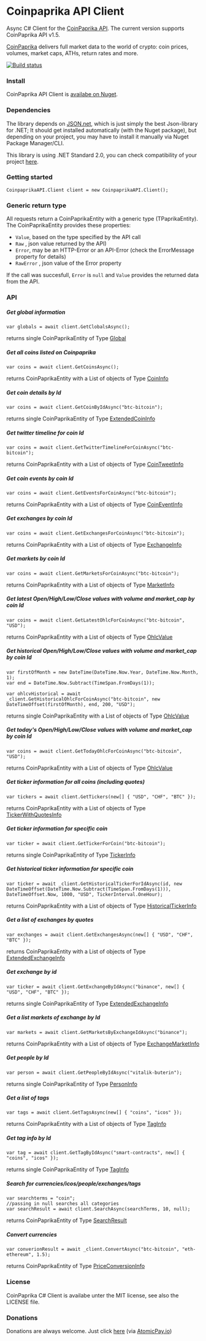 # Coinpaprika API Client
Async C# Client for the [CoinPaprika API](https://api.coinpaprika.com/). The current version supports CoinPaprika API v1.5.

[CoinPaprika](https://coinpaprika.com/) delivers full market data to the world of crypto: coin prices, volumes, market caps, ATHs, return rates and more.

[![Build status](https://ci.appveyor.com/api/projects/status/ot4gk0t8rg1apxac/branch/master?svg=true)](https://ci.appveyor.com/project/MSiccDev/coinpaprikaapi/branch/master) 



### Install
CoinPaprika API Client is [availabe on Nuget](https://www.nuget.org/packages/CoinpaprikaAPI/).

### Dependencies
The library depends on [JSON.net](https://www.nuget.org/packages/Newtonsoft.Json), which is just simply the best Json-library for .NET; It should get installed automatically (with the Nuget package), but depending on your project, you may have to install it manually via Nuget Package Manager/CLI. 

This library is using .NET Standard 2.0, you can check compatibility of your project [here](https://docs.microsoft.com/en-us/dotnet/standard/net-standard#net-implementation-support).


### Getting started
```
CoinpaprikaAPI.Client client = new CoinpaprikaAPI.Client();
```

### Generic return type
All requests return a CoinPaprikaEntity with a generic type (TPaprikaEntity). The CoinPaprikaEntity provides these properties:
+ `Value`, based on the type specified by the API call
+ `Raw` , json value returned by the API)
+ `Error`, may be an HTTP-Error or an API-Error (check the ErrorMessage property for details)
+ `RawError` , json value of the Error property

If the call was succesfull, `Error` is `null` and `Value` provides the returned data from the API.

### API

##### Get global information
```
var globals = await client.GetClobalsAsync();
```
returns single CoinPaprikaEntity of Type [Global](https://github.com/MSiccDev/CoinpaprikaAPI/blob/master/CoinpaprikaAPI/Entity/Global.cs)

##### Get all coins listed on Coinpaprika
```
var coins = await client.GetCoinsAsync();
```
returns CoinPaprikaEntity with a List of objects of Type [CoinInfo](https://github.com/MSiccDev/CoinpaprikaAPI/blob/master/CoinpaprikaAPI/Entity/CoinInfo.cs)

##### Get coin details by Id
```
var coins = await client.GetCoinByIdAsync("btc-bitcoin");
```
returns single CoinPaprikaEntity of Type [ExtendedCoinInfo](https://github.com/MSiccDev/CoinpaprikaAPI/blob/master/CoinpaprikaAPI/Entity/ExtendedCoinInfo.cs)

##### Get twitter timeline for coin Id
```
var coins = await client.GetTwitterTimelineForCoinAsync("btc-bitcoin");
```
returns CoinPaprikaEntity with a List of objects of Type [CoinTweetInfo](https://github.com/MSiccDev/CoinpaprikaAPI/blob/master/CoinpaprikaAPI/Entity/CoinTweetInfo.cs)

##### Get coin events by coin Id
```
var coins = await client.GetEventsForCoinAsync("btc-bitcoin");
```
returns CoinPaprikaEntity with a List of objects of Type [CoinEventInfo](https://github.com/MSiccDev/CoinpaprikaAPI/blob/master/CoinpaprikaAPI/Entity/CoinEventInfo.cs)

##### Get exchanges by coin Id
```
var coins = await client.GetExchangesForCoinAsync("btc-bitcoin");
```
returns CoinPaprikaEntity with a List of objects of Type [ExchangeInfo](https://github.com/MSiccDev/CoinpaprikaAPI/blob/master/CoinpaprikaAPI/Entity/ExchangeInfo.cs)

##### Get markets by coin Id
```
var coins = await client.GetMarketsForCoinAsync("btc-bitcoin");
```
returns CoinPaprikaEntity with a List of objects of Type [MarketInfo](https://github.com/MSiccDev/CoinpaprikaAPI/blob/master/CoinpaprikaAPI/Entity/MarketInfo.cs)

##### Get latest Open/High/Low/Close values with volume and market_cap by coin Id
```
var coins = await client.GetLatestOhlcForCoinAsync("btc-bitcoin", "USD");
```
returns CoinPaprikaEntity with a List of objects of Type [OhlcValue](https://github.com/MSiccDev/CoinpaprikaAPI/blob/master/CoinpaprikaAPI/Entity/OhlcValue.cs)

##### Get historical Open/High/Low/Close values with volume and market_cap by coin Id
```
var firstOfMonth = new DateTime(DateTime.Now.Year, DateTime.Now.Month, 1);
var end = DateTime.Now.Subtract(TimeSpan.FromDays(1));

var ohlcvHistorical = await _client.GetHistoricalOhlcForCoinAsync("btc-bitcoin", new DateTimeOffset(firstOfMonth), end, 200, "USD");

```
returns single CoinPaprikaEntity with a List of objects of Type [OhlcValue](https://github.com/MSiccDev/CoinpaprikaAPI/blob/master/CoinpaprikaAPI/Entity/OhlcValue.cs)

##### Get today's Open/High/Low/Close values with volume and market_cap by coin Id
```
var coins = await client.GetTodayOhlcForCoinAsync("btc-bitcoin", "USD");
```
returns CoinPaprikaEntity with a List of objects of Type [OhlcValue](https://github.com/MSiccDev/CoinpaprikaAPI/blob/master/CoinpaprikaAPI/Entity/OhlcValue.cs)

##### Get ticker information for all coins (including quotes)
```
var tickers = await client.GetTickers(new[] { "USD", "CHF", "BTC" });
```
returns CoinPaprikaEntity with a List of objects of Type [TickerWithQuotesInfo](https://github.com/MSiccDev/CoinpaprikaAPI/blob/master/CoinpaprikaAPI/Entity/TickerWithQuotesInfo.cs)

##### Get ticker information for specific coin
```
var ticker = await client.GetTickerForCoin("btc-bitcoin");
```
returns single CoinPaprikaEntity of Type [TickerInfo](https://github.com/MSiccDev/CoinpaprikaAPI/blob/master/CoinpaprikaAPI/Entity/TickerInfo.cs)

##### Get historical ticker information for specific coin
```
var ticker = await _client.GetHistoricalTickerForIdAsync(id, new DateTimeOffset(DateTime.Now.Subtract(TimeSpan.FromDays(1))), DateTimeOffset.Now, 1000, "USD", TickerInterval.OneHour);
```
returns CoinPaprikaEntity with a List of objects of Type [HistoricalTickerInfo](https://github.com/MSiccDev/CoinpaprikaAPI/blob/master/CoinpaprikaAPI/Entity/HistoricalTickerInfo.cs)


##### Get a list of exchanges by quotes
```
var exchanges = await client.GetExchangesAsync(new[] { "USD", "CHF", "BTC" });
```
returns CoinPaprikaEntity with a List of objects of Type [ExtendedExchangeInfo](https://github.com/MSiccDev/CoinpaprikaAPI/blob/master/CoinpaprikaAPI/Entity/ExtendedExchangeInfo.cs)

##### Get exchange by id
```
var ticker = await client.GetExchangeByIdAsync("binance", new[] { "USD", "CHF", "BTC" });
```
returns single CoinPaprikaEntity of Type [ExtendedExchangeInfo](https://github.com/MSiccDev/CoinpaprikaAPI/blob/master/CoinpaprikaAPI/Entity/ExtendedExchangeInfo.cs)

##### Get a list markets of exchange by Id
```
var markets = await client.GetMarketsByExchangeIdAsync("binance");
```
returns CoinPaprikaEntity with a List of objects of Type [ExchangeMarketInfo](https://github.com/MSiccDev/CoinpaprikaAPI/blob/master/CoinpaprikaAPI/Entity/ExchangeMarketInfo.cs)

##### Get people by Id
```
var person = await client.GetPeopleByIdAsync("vitalik-buterin");
```
returns single CoinPaprikaEntity of Type [PersonInfo](https://github.com/MSiccDev/CoinpaprikaAPI/blob/master/CoinpaprikaAPI/Entity/PersonInfo.cs)


##### Get a list of tags
```
var tags = await client.GetTagsAsync(new[] { "coins", "icos" });
```
returns CoinPaprikaEntity with a List of objects of Type [TagInfo](https://github.com/MSiccDev/CoinpaprikaAPI/blob/master/CoinpaprikaAPI/Entity/TagInfo.cs)


##### Get tag info by Id
```
var tag = await client.GetTagByIdAsync("smart-contracts", new[] { "coins", "icos" });
```
returns single CoinPaprikaEntity of Type [TagInfo](https://github.com/MSiccDev/CoinpaprikaAPI/blob/master/CoinpaprikaAPI/Entity/TagInfo.cs)

##### Search for currencies/icos/people/exchanges/tags
```
var searchterms = "coin";
//passing in null searches all categories
var searchResult = await client.SearchAsync(searchTerms, 10, null);
```
returns CoinPaprikaEntity of Type [SearchResult](https://github.com/MSiccDev/CoinpaprikaAPI/blob/master/CoinpaprikaAPI/Entity/SearchResult.cs)

##### Convert currencies
```
var converionResult = await _client.ConvertAsync("btc-bitcoin", "eth-ethereum", 1.5);
```
returns CoinPaprikaEntity of Type [PriceConversionInfo](https://github.com/MSiccDev/CoinpaprikaAPI/blob/master/CoinpaprikaAPI/Entity/PriceConversionInfo.cs)


### License
CoinPaprika C# Client is availabe unter the MIT license, see also the LICENSE file.

### Donations
Donations are always welcome. Just click [here](https://atomicpay.me/msiccdev) (via [AtomicPay.io](https://atomicpay.io))
